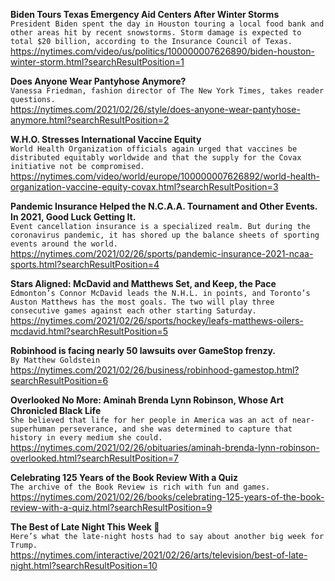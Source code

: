 **Biden Tours Texas Emergency Aid Centers After Winter Storms**\
`President Biden spent the day in Houston touring a local food bank and other areas hit by recent snowstorms. Storm damage is expected to total $20 billion, according to the Insurance Council of Texas.`\
https://nytimes.com/video/us/politics/100000007626890/biden-houston-winter-storm.html?searchResultPosition=1

**Does Anyone Wear Pantyhose Anymore?**\
`Vanessa Friedman, fashion director of The New York Times, takes reader questions.`\
https://nytimes.com/2021/02/26/style/does-anyone-wear-pantyhose-anymore.html?searchResultPosition=2

**W.H.O. Stresses International Vaccine Equity**\
`World Health Organization officials again urged that vaccines be distributed equitably worldwide and that the supply for the Covax initiative not be compromised.`\
https://nytimes.com/video/world/europe/100000007626892/world-health-organization-vaccine-equity-covax.html?searchResultPosition=3

**Pandemic Insurance Helped the N.C.A.A. Tournament and Other Events. In 2021, Good Luck Getting It.**\
`Event cancellation insurance is a specialized realm. But during the coronavirus pandemic, it has shored up the balance sheets of sporting events around the world.`\
https://nytimes.com/2021/02/26/sports/pandemic-insurance-2021-ncaa-sports.html?searchResultPosition=4

**Stars Aligned: McDavid and Matthews Set, and Keep, the Pace**\
`Edmonton’s Connor McDavid leads the N.H.L. in points, and Toronto’s Auston Matthews has the most goals. The two will play three consecutive games against each other starting Saturday.`\
https://nytimes.com/2021/02/26/sports/hockey/leafs-matthews-oilers-mcdavid.html?searchResultPosition=5

**Robinhood is facing nearly 50 lawsuits over GameStop frenzy.**\
`By Matthew Goldstein`\
https://nytimes.com/2021/02/26/business/robinhood-gamestop.html?searchResultPosition=6

**Overlooked No More: Aminah Brenda Lynn Robinson, Whose Art Chronicled Black Life**\
`She believed that life for her people in America was an act of near-superhuman perseverance, and she was determined to capture that history in every medium she could.`\
https://nytimes.com/2021/02/26/obituaries/aminah-brenda-lynn-robinson-overlooked.html?searchResultPosition=7

**Celebrating 125 Years of the Book Review With a Quiz**\
`The archive of the Book Review is rich with fun and games.`\
https://nytimes.com/2021/02/26/books/celebrating-125-years-of-the-book-review-with-a-quiz.html?searchResultPosition=9

**The Best of Late Night This Week 🌙**\
`Here’s what the late-night hosts had to say about another big week for Trump.`\
https://nytimes.com/interactive/2021/02/26/arts/television/best-of-late-night.html?searchResultPosition=10

